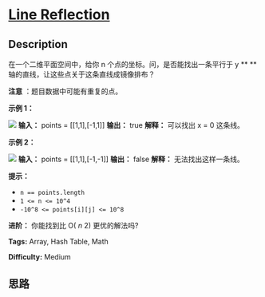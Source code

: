 # [Line Reflection][title]

## Description

在一个二维平面空间中，给你 n 个点的坐标。问，是否能找出一条平行于 y ** ** 轴的直线，让这些点关于这条直线成镜像排布？

**注意** ：题目数据中可能有重复的点。



**示例 1：**

![](https://assets.leetcode.com/uploads/2020/04/23/356_example_1.PNG)
            **输入：** points = [[1,1],[-1,1]]    **输出：** true    **解释：** 可以找出 x = 0 这条线。    

**示例 2：**

![](https://assets.leetcode.com/uploads/2020/04/23/356_example_2.PNG)
            **输入：** points = [[1,1],[-1,-1]]    **输出：** false    **解释：** 无法找出这样一条线。



**提示：**

  * `n == points.length`
  * `1 <= n <= 10^4`
  * `-10^8 <= points[i][j] <= 10^8`



**进阶：** 你能找到比 O( _n_ 2) 更优的解法吗?


**Tags:** Array, Hash Table, Math

**Difficulty:** Medium

## 思路

[title]: https://leetcode-cn.com/problems/line-reflection
